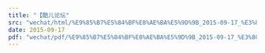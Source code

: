 ```yaml
---
title: "【酷儿论坛"
src: "wechat/html/%E9%85%B7%E5%84%BF%E8%AE%BA%E5%9D%9B_2015-09-17_%E3%80%90%E9%85%B7%E5%84%BF%E8%AE%BA%E5%9D%9B_%E5%90%91%E9%98%B3%E8%8A%B1%E5%BC%80%E3%80%91%E4%BB%8A%E5%B9%B4%E7%9A%84%E5%BD%A9%E8%99%B9%E9%A9%AC%E6%8B%89%E6%9D%BE%EF%BC%8C%E7%BB%A7%E7%BB%AD%E7%BA%A6%E8%B5%B7%E6%9D%A5%EF%BC%81.html"
date: 2015-09-17
pdf: "wechat/pdf/%E9%85%B7%E5%84%BF%E8%AE%BA%E5%9D%9B_2015-09-17_%E3%80%90%E9%85%B7%E5%84%BF%E8%AE%BA%E5%9D%9B_%E5%90%91%E9%98%B3%E8%8A%B1%E5%BC%80%E3%80%91%E4%BB%8A%E5%B9%B4%E7%9A%84%E5%BD%A9%E8%99%B9%E9%A9%AC%E6%8B%89%E6%9D%BE%EF%BC%8C%E7%BB%A7%E7%BB%AD%E7%BA%A6%E8%B5%B7%E6%9D%A5%EF%BC%81.pdf"
---
```

